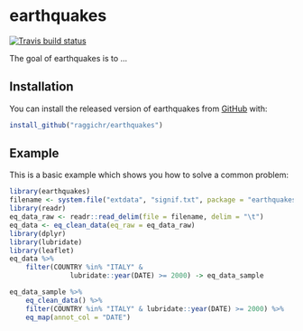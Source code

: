 
# earthquakes

<!-- badges: start -->
[![Travis build status](https://travis-ci.com/raggichr/earthquakes.svg?branch=master)](https://travis-ci.com/raggichr/earthquakes)
<!-- badges: end -->

The goal of earthquakes is to ...

## Installation

You can install the released version of earthquakes from [GitHub](https://github.com/raggichr/earthquakes) with:

``` r
install_github("raggichr/earthquakes")
```

## Example

This is a basic example which shows you how to solve a common problem:

``` r
library(earthquakes)
filename <- system.file("extdata", "signif.txt", package = "earthquakes")
library(readr)
eq_data_raw <- readr::read_delim(file = filename, delim = "\t")
eq_data <- eq_clean_data(eq_raw = eq_data_raw)
library(dplyr)
library(lubridate)
library(leaflet)
eq_data %>%
    filter(COUNTRY %in% "ITALY" &
               lubridate::year(DATE) >= 2000) -> eq_data_sample

eq_data_sample %>%
    eq_clean_data() %>%
    filter(COUNTRY %in% "ITALY" & lubridate::year(DATE) >= 2000) %>%
    eq_map(annot_col = "DATE")
```

